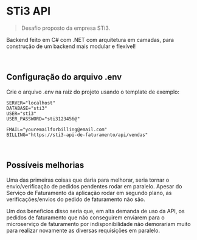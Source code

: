<h1>STi3 API</h1>

> <p>Desafio proposto da empresa STi3.</p>

<p>Backend feito em C# com .NET com arquitetura em camadas, para construção de um backend mais modular e flexível!</p>
<br/>
<h2>Configuração do arquivo .env</h2>
<p>Crie o arquivo .env na raiz do projeto usando o template de exemplo:</p>

    SERVER="localhost"
    DATABASE="sti3"
    USER="sti3"
    USER_PASSWORD="sti3123456@"
    
    EMAIL="youremailforbilling@email.com"
    BILLING="https://sti3-api-de-faturamento/api/vendas"
<br/>

<h2>Possíveis melhorias</h2>
<p>Uma das primeiras coisas que daria para melhorar, seria tornar o envio/verificação de pedidos pendentes rodar em paralelo. 
  Apesar do Serviço de Faturamento da aplicação rodar em segundo plano, as verificações/envios do pedido de faturamento não são.</p>
<p>Um dos benefícios disso seria que, em alta demanda de uso da API, os pedidos de faturamento que não conseguirem enviarem para o microserviço de faturamento por indisponibilidade não demorariam muito para realizar novamente as diversas requisições em paralelo.</p>
